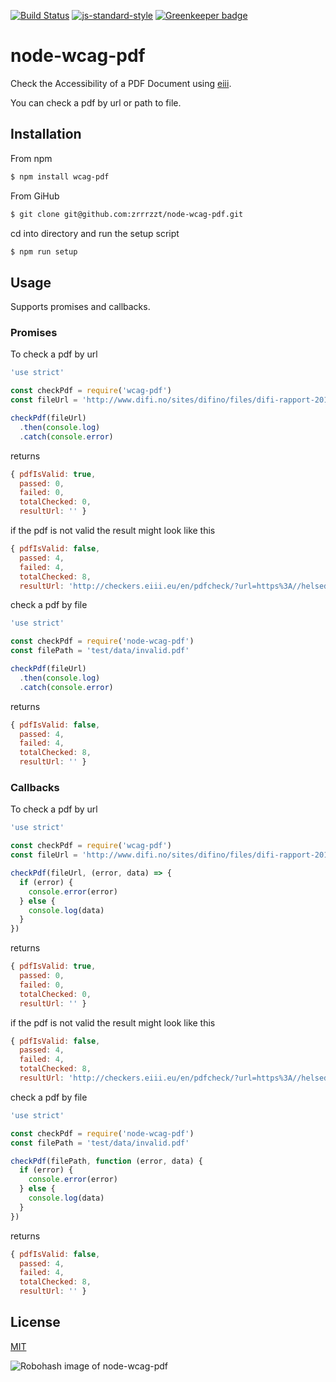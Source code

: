 [![Build Status](https://travis-ci.org/zrrrzzt/node-wcag-pdf.svg?branch=master)](https://travis-ci.org/zrrrzzt/node-wcag-pdf)
[![js-standard-style](https://img.shields.io/badge/code%20style-standard-brightgreen.svg?style=flat)](https://github.com/feross/standard)
[![Greenkeeper badge](https://badges.greenkeeper.io/zrrrzzt/node-wcag-pdf.svg)](https://greenkeeper.io/)

# node-wcag-pdf

Check the Accessibility of a PDF Document using [eiii](http://checkers.eiii.eu/en/pdfcheck/).

You can check a pdf by url or path to file.

## Installation

From npm

```sh
$ npm install wcag-pdf
```
From GiHub

```sh
$ git clone git@github.com:zrrrzzt/node-wcag-pdf.git
```

cd into directory and run the setup script

```sh
$ npm run setup
```

## Usage

Supports promises and callbacks.

### Promises

To check a pdf by url

```JavaScript
'use strict'

const checkPdf = require('wcag-pdf')
const fileUrl = 'http://www.difi.no/sites/difino/files/difi-rapport-2015-7-digitale-barrierar-norske-nettstader.pdf'

checkPdf(fileUrl)
  .then(console.log)
  .catch(console.error)
```

returns

```JavaScript
{ pdfIsValid: true,
  passed: 0,
  failed: 0,
  totalChecked: 0,
  resultUrl: '' }
```

if the pdf is not valid the result might look like this

```JavaScript
{ pdfIsValid: false,
  passed: 4,
  failed: 4,
  totalChecked: 8,
  resultUrl: 'http://checkers.eiii.eu/en/pdfcheck/?url=https%3A//helsedirektoratet.no/Documents/Folkehelsearbeid%2520i%2520kommunen/Nyhetsbrev-folkehelsearbeid-2015-4.pdf' }
```
check a pdf by file

```javascript
'use strict'

const checkPdf = require('node-wcag-pdf')
const filePath = 'test/data/invalid.pdf'

checkPdf(fileUrl)
  .then(console.log)
  .catch(console.error)
```

returns

```JavaScript
{ pdfIsValid: false,
  passed: 4,
  failed: 4,
  totalChecked: 8,
  resultUrl: '' }
```

### Callbacks

To check a pdf by url

```JavaScript
'use strict'

const checkPdf = require('wcag-pdf')
const fileUrl = 'http://www.difi.no/sites/difino/files/difi-rapport-2015-7-digitale-barrierar-norske-nettstader.pdf'

checkPdf(fileUrl, (error, data) => {
  if (error) {
    console.error(error)
  } else {
    console.log(data)
  }
})
```

returns

```JavaScript
{ pdfIsValid: true,
  passed: 0,
  failed: 0,
  totalChecked: 0,
  resultUrl: '' }
```

if the pdf is not valid the result might look like this

```JavaScript
{ pdfIsValid: false,
  passed: 4,
  failed: 4,
  totalChecked: 8,
  resultUrl: 'http://checkers.eiii.eu/en/pdfcheck/?url=https%3A//helsedirektoratet.no/Documents/Folkehelsearbeid%2520i%2520kommunen/Nyhetsbrev-folkehelsearbeid-2015-4.pdf' }
```

check a pdf by file


```javascript
'use strict'

const checkPdf = require('node-wcag-pdf')
const filePath = 'test/data/invalid.pdf'

checkPdf(filePath, function (error, data) {
  if (error) {
    console.error(error)
  } else {
    console.log(data)
  }
})
```

returns

```JavaScript
{ pdfIsValid: false,
  passed: 4,
  failed: 4,
  totalChecked: 8,
  resultUrl: '' }
```

## License

[MIT](LICENSE)

![Robohash image of node-wcag-pdf](https://robots.kebabstudios.party/node-wcag-pdf.png "Robohash image of node-wcag-pdf")